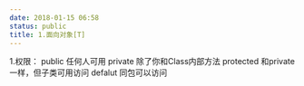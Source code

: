 ```yaml
---
date: 2018-01-15 06:58
status: public
title: 1.面向对象[T]
---
```


1.权限：
public 任何人可用
private 除了你和Class内部方法
protected 和private一样，但子类可用访问
defalut 同包可以访问